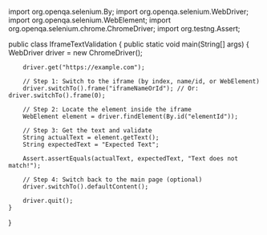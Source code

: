 import org.openqa.selenium.By;
import org.openqa.selenium.WebDriver;
import org.openqa.selenium.WebElement;
import org.openqa.selenium.chrome.ChromeDriver;
import org.testng.Assert;

public class IframeTextValidation {
    public static void main(String[] args) {
        WebDriver driver = new ChromeDriver();

        driver.get("https://example.com");

        // Step 1: Switch to the iframe (by index, name/id, or WebElement)
        driver.switchTo().frame("iframeNameOrId"); // Or: driver.switchTo().frame(0);

        // Step 2: Locate the element inside the iframe
        WebElement element = driver.findElement(By.id("elementId"));

        // Step 3: Get the text and validate
        String actualText = element.getText();
        String expectedText = "Expected Text";

        Assert.assertEquals(actualText, expectedText, "Text does not match!");

        // Step 4: Switch back to the main page (optional)
        driver.switchTo().defaultContent();

        driver.quit();
    }
}